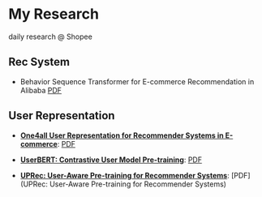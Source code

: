 # My Research

daily research @ Shopee 

## Rec System

- Behavior Sequence Transformer for E-commerce Recommendation in Alibaba [PDF](https://arxiv.org/abs/1905.06874)

## User Representation  

- [**One4all User Representation for Recommender Systems in E-commerce**](./user/shopperbert.md): [PDF](https://arxiv.org/pdf/2106.00573.pdf)

- [**UserBERT: Contrastive User Model Pre-training**](./user/userbert.md): [PDF](https://arxiv.org/pdf/2109.01274.pdf)

- [**UPRec: User-Aware Pre-training for Recommender Systems**](./user/uprec.md): [PDF](UPRec: User-Aware Pre-training for Recommender Systems)

  

